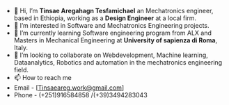 - 👋 Hi, I’m **Tinsae Aregahagn Tesfamichael** an Mechatronics engineer, based in Ethiopia, working as a **Design Engineer** at a local firm.
- 👀 I’m interested in Software and Mechatronics Engineering projects.
- 🌱 I’m currently learning Software engineering program from ALX and Masters in Mechanical Engineering at **University of sapienza di Roma**, Italy.
- 💞️ I’m looking to collaborate on Webdevelopment, Machine learning, Dataanalytics, Robotics and automation in the mechatronics engineering field.
- 📫 How to reach me 
- Email - [Tinsaeareg.work@gmail.com]
- Phone - (+251)916584858 /(+39)3494283043

<!---
Tinsuag/Tinsuag is a ✨ special ✨ repository because its `README.md` (this file) appears on your GitHub profile.
You can click the Preview link to take a look at your changes.
--->
